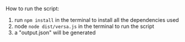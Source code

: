 How to run the script:
1) run `npm install` in the terminal to install all the dependencies used
2) node `node dist/versa.js` in the terminal to run the script
3) a "output.json" will be generated


